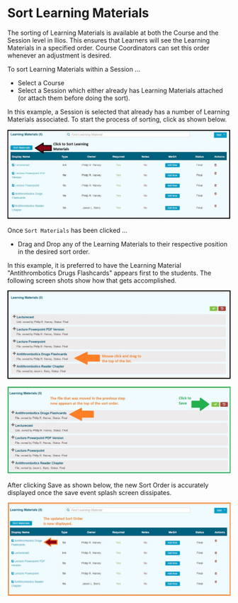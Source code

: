 # Sort Learning Materials

The sorting of Learning Materials is available at both the Course and the Session level in Ilios. This ensures that Learners will see the Learning Materials in a specified order. Course Coordinators can set this order whenever an adjustment is desired.

To sort Learning Materials within a Session ...

* Select a Course
* Select a Session which either already has Learning Materials attached (or attach them before doing the sort).

In this example, a Session is selected that already has a number of Learning Materials associated. To start the process of sorting, click as shown below.

![Click to start](../../images/sort_session_learning_materials/session_sort_lm.jpg)

Once `Sort Materials` has been clicked ...

* Drag and Drop any of the Learning Materials to their respective position in the desired sort order.

In this example, it is preferred to have the Learning Material "Antithrombotics Drugs Flashcards" appears first to the students. The following screen shots show how that gets accomplished.

![Change the sort order](../../images/sort_session_learning_materials/session_sort_lm_2.jpg)

![Sort adjusted](../../images/sort_session_learning_materials/session_sort_lm_3.jpg)

After clicking Save as shown below, the new Sort Order is accurately displayed once the save event splash screen dissipates.

![New sort order](../../images/sort_session_learning_materials/session_sort_lm_4.jpg)

